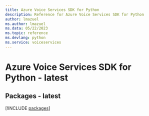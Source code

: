 ```yaml
---
title: Azure Voice Services SDK for Python
description: Reference for Azure Voice Services SDK for Python
author: lmazuel
ms.author: lmazuel
ms.data: 05/22/2023
ms.topic: reference
ms.devlang: python
ms.service: voiceservices
---
```

# Azure Voice Services SDK for Python - latest
## Packages - latest
[!INCLUDE [packages](voice-services-index.md)]